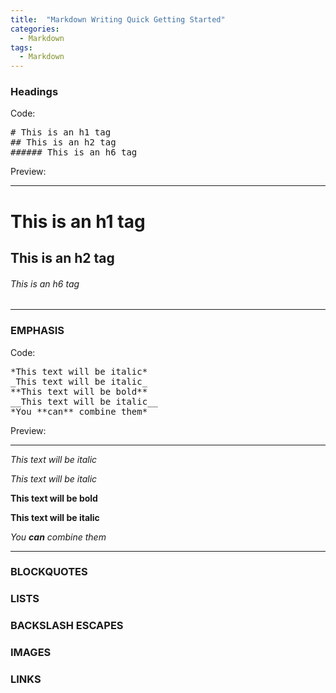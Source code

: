 ```yaml
---
title:  "Markdown Writing Quick Getting Started"
categories: 
  - Markdown
tags:
  - Markdown
---
```


### Headings
Code:
<pre>
# This is an h1 tag
## This is an h2 tag
###### This is an h6 tag
</pre>
Preview:
***
# This is an h1 tag
## This is an h2 tag
###### This is an h6 tag
***

### EMPHASIS
Code:
<pre>
*This text will be italic*
_This text will be italic_
**This text will be bold**
__This text will be italic__
*You **can** combine them*
</pre>
Preview:
***
*This text will be italic*

_This text will be italic_

**This text will be bold**

__This text will be italic__

*You **can** combine them*
***


### BLOCKQUOTES

### LISTS

### BACKSLASH ESCAPES

### IMAGES

### LINKS

